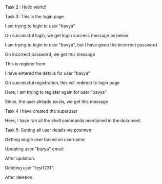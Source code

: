Task 2 : Hello world!

Task 3: This is the login page

I am trying to login to user \"bavya\"

On successful login, we get login success message as below

I am trying to login to user \"bavya\", but I have given the incorrect
password

On incorrect password, we get this message

This is register form

I have entered the details for user \"bavya\"

On successful registration, this will redirect to login page

Here, I am trying to register again for user \"bavya\"

Since, the user already exists, we get this message

Task 4 I have created the superuser

Here, I have ran all the shell commands mentioned in the document

Task 5: Getting all user details via postman:

Getting single user based on username:

Updating user \"bavya\" email:

After updation:

Deleting user \"test1231\":

After deletion:

